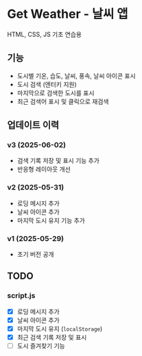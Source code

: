 # Get Weather - 날씨 앱

HTML, CSS, JS 기초 연습용

## 기능

- 도시별 기온, 습도, 날씨, 풍속, 날씨 아이콘 표시
- 도시 검색 (엔터키 지원)
- 마지막으로 검색한 도시를 표시
- 최근 검색어 표시 및 클릭으로 재검색

## 업데이트 이력

### v3 (2025-06-02)

- 검색 기록 저장 및 표시 기능 추가
- 반응형 레이아웃 개선

### v2 (2025-05-31)

- 로딩 메시지 추가
- 날씨 아이콘 추가
- 마지막 도시 유지 기능 추가

### v1 (2025-05-29)

- 초기 버전 공개

## TODO

### script.js

- [x] 로딩 메시지 추가
- [x] 날씨 아이콘 추가
- [x] 마지막 도시 유지 (`localStorage`)
- [x] 최근 검색 기록 저장 및 표시
- [ ] 도시 즐겨찾기 기능
